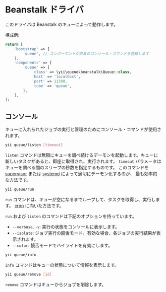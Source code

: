 Beanstalk ドライバ
==================

このドライバは Beanstalk のキューによって動作します。

構成例:

```php
return [
    'bootstrap' => [
        'queue', // コンポーネントが自身のコンソール・コマンドを登録します
    ],
    'components' => [
        'queue' => [
            'class' => \yii\queue\beanstalk\Queue::class,
            'host' => 'localhost',
            'port' => 11300,
            'tube' => 'queue',
        ],
    ],
];
```

コンソール
----------

キューに入れられたジョブの実行と管理のためにコンソール・コマンドが使用されます。

```sh
yii queue/listen [timeout]
```

`listen` コマンドは無限にキューを調べ続けるデーモンを起動します。キューに新しいタスクがあると、即座に取得され、実行されます。
`timeout` パラメータはキューを調べる間のスリープの秒数を指定するものです。
このコマンドを [supervisor](worker.md#supervisor) または [systemd](worker.md#systemd) によって適切にデーモン化するのが、
最も効率的な方法です。

```sh
yii queue/run
```

`run` コマンドは、キューが空になるまでループして、タスクを取得し、実行します。
[cron](worker.md#cron) に向いた方法です。

`run` および `listen` のコマンドは下記のオプションを持っています。

- `--verbose`, `-v`: 実行の状態をコンソールに表示します。
- `--isolate`: ジョブ実行の饒舌モード。有効な場合、各ジョブの実行結果が表示されます。
- `--color`: 饒舌モードでハイライトを有効にします。

```sh
yii queue/info
```

`info` コマンドはキューの状態について情報を表示します。

```sh
yii queue/remove [id]
```

`remove` コマンドはキューからジョブを削除します。
